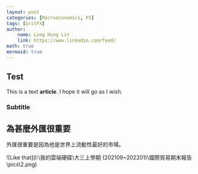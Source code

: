 ```yaml
---
layout: post
categories: [Macroeconomics, FX]
tags: [GritFX]
author:
	name: Lung Hung Lin
	link: https://www.linkedin.com/feed/
math: true
mermaid: true
---
```


## Test 

This is a text **article**. I hope it will go as I wish.

### Subtitle

## 為甚麼外匯很重要

外匯很重要是因為他是世界上流動性最好的市場。

![Like that](I:\我的雲端硬碟\大三上學期 (202109~202201)\國際貿易期末報告\pics\2.png)





